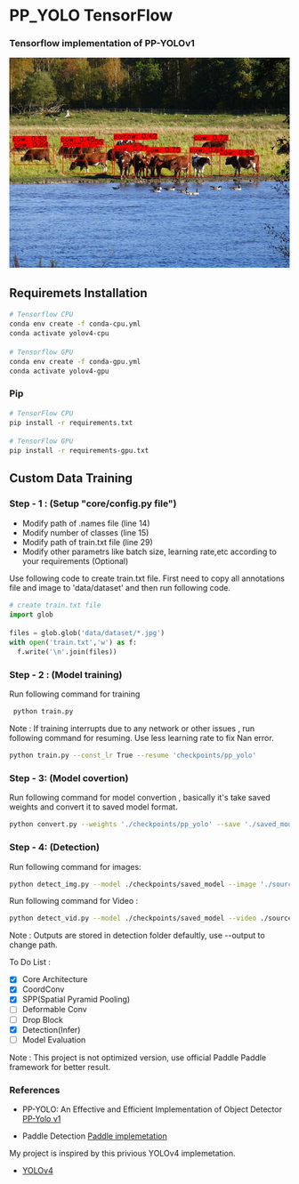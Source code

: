 # PP_YOLO TensorFlow
### Tensorflow implementation of PP-YOLOv1

<p align="center" ><img src='sample_outputs/output_4.jpeg'\></p>



## Requiremets Installation 

```bash
# Tensorflow CPU
conda env create -f conda-cpu.yml
conda activate yolov4-cpu

# Tensorflow GPU
conda env create -f conda-gpu.yml
conda activate yolov4-gpu
```

### Pip
```bash
# TensorFlow CPU
pip install -r requirements.txt

# TensorFlow GPU
pip install -r requirements-gpu.txt
```

## Custom Data Training 
### Step - 1 : (Setup "core/config.py file")
* Modify path of .names file (line 14)
* Modify number of classes (line 15)
* Modify path of train.txt file (line 29)
* Modify other parametrs like batch size, learning rate,etc according to your requirements (Optional)

Use following code to create train.txt file. First need to copy all annotations file and image to 'data/dataset' and then run following code.

```python
# create train.txt file
import glob

files = glob.glob('data/dataset/*.jpg')
with open('train.txt','w') as f:
  f.write('\n'.join(files))

```

### Step - 2 : (Model training)
Run following command for training
```bash
 python train.py
```
Note : If training interrupts due to any network or other issues , run following command for resuming. Use less learning rate to fix Nan error.
```bash
python train.py --const_lr True --resume 'checkpoints/pp_yolo'
```

### Step - 3: (Model covertion)
Run following command for model convertion , basically it's take saved weights and convert it to saved model format.

```bash
python convert.py --weights './checkpoints/pp_yolo' --save './saved_model' --size 416
```
### Step - 4: (Detection)
Run following command for images:
```bash
python detect_img.py --model ./checkpoints/saved_model --image './source/test.jpeg'

```
Run following command for Video :
```bash
python detect_vid.py --model ./checkpoints/saved_model --video ./source/vid.mp4 --output './output/result.avi'

```

Note : Outputs are stored in detection folder defaultly, use --output to change path.

To Do List :
* [x] Core Architecture
* [x] CoordConv
* [x] SPP(Spatial Pyramid Pooling)
* [ ] Deformable Conv
* [ ] Drop Block
* [x] Detection(Infer)
* [ ] Model Evaluation 

Note : This project is not optimized version, use official Paddle Paddle framework for better result.
### References
* PP-YOLO: An Effective and Efficient Implementation of Object Detector [PP-Yolo v1](https://arxiv.org/abs/2007.12099)

* Paddle Detection [Paddle implemetation](https://github.com/PaddlePaddle/PaddleDetection)

My project is inspired by this privious YOLOv4 implemetation.
* [YOLOv4](https://github.com/theAIGuysCode/tensorflow-yolov4-tflite)


